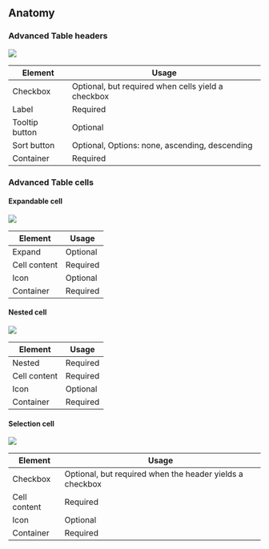 ## Anatomy

### Advanced Table headers

![](/assets/components/table/advanced-table/advanced-table-header-select-anatomy.png)

| Element          | Usage                                           |
|------------------|-------------------------------------------------|
| Checkbox         | Optional, but required when cells yield a checkbox |
| Label            | Required                                        |
| Tooltip button   | Optional                                        |
| Sort button      | Optional, Options: none, ascending, descending            |
| Container        | Required                                        |

### Advanced Table cells


#### Expandable cell

![](/assets/components/table/advanced-table/advanced-table-cell-parent-anatomy.png)

| Element      | Usage    |
|--------------|----------|
| Expand       | Optional |
| Cell content | Required |
| Icon         | Optional |
| Container    | Required |


#### Nested cell

![](/assets/components/table/advanced-table/advanced-table-cell-nested-anatomy.png)

| Element      | Usage    |
|--------------|----------|
| Nested       | Required |
| Cell content | Required |
| Icon         | Optional |
| Container    | Required |

#### Selection cell

![](/assets/components/table/advanced-table/advanced-table-cell-select-anatomy.png)

| Element      | Usage    |
|--------------|----------|
| Checkbox     | Optional, but required when the header yields a checkbox|
| Cell content | Required |
| Icon         | Optional |
| Container    | Required |